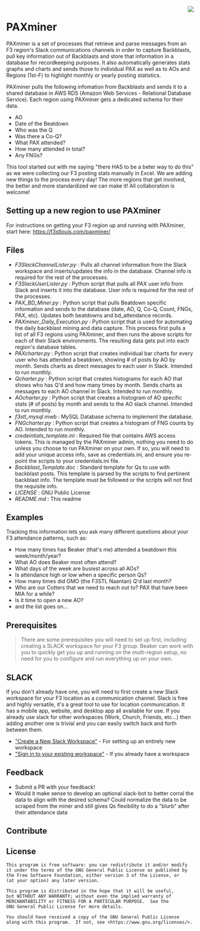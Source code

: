 <img src="https://f3nation.com/wp-content/uploads/2020/07/f3_2000x2000_circle-1024x1024-1-1024x1024-1-e1594083589231.png" align="right" />

# PAXminer
PAXminer is a set of processes that retrieve and parse messages from an F3 region's Slack communications channels in order to capture Backblasts, pull key information out of Backblasts and store that information in a database for recordkeeping purposes. It also automatically generates stats graphs and charts and sends those to individual PAX as well as to AOs and Regions (1st-F) to highlight monthly or yearly posting statistics.

PAXminer pulls the following infomation from Backblasts and sends it to a shared database in AWS RDS (Amazon Web Services - Relational Database Service). Each region using PAXminer gets a dedicated schema for their data.

- AO
- Date of the Beatdown
- Who was the Q
- Was there a Co-Q?
- What PAX attended?
- How many attended in total?
- Any FNGs?

This tool started out with me saying "there HAS to be a beter way to do this" as we were collecting our F3 posting stats manually in Excel. We are adding new things to the process every day! The more regions that get involved, the better and more standardized we can make it! All collaboration is welcome!



## Setting up a new region to use PAXminer
For instructions on getting your F3 region up and running with PAXminer, start here: https://f3stlouis.com/paxminer/

## Files
- *F3SlackChannelLister.py* : Pulls all channel information from the Slack workspace and inserts/updates the info in the database. Channel info is required for the rest of the processes.
- *F3SlackUserLister.py* : Python script that pulls all PAX user info from Slack and inserts it into the database. User info is required for the rest of the processes.
- *PAX_BD_Miner.py* : Python script that pulls Beatdown specific information and sends to the database (date, AO, Q, Co-Q, Count, FNGs, PAX, etc). Updates both beatdowns and bd_attendance records.
- *PAXminer_Daily_Execution.py* : Python script that is used for automating the daily backblast mining and data capture. This process first pulls a list of all F3 regions using PAXminer, and then runs the above scripts for each of their Slack environments. The resulting data gets put into each region's database tables.
- *PAXcharter.py* : Python script that creates individual bar charts for every user who has attended a beatdown, showing # of posts by AO by month. Sends charts as direct messages to each user in Slack. Intended to run monthly.
- *Qcharter.py* : Python script that creates histograms for each AO that shows who has Q'd and how many times by month. Sends charts as messages to each AO channel in Slack. Intended to run monthly.
- *AOcharter.py* : Python script that creates a histogram of AO specific stats (# of posts) by month and sends to the AO slack channel. Intended to run monthly.
- *f3stl_mysql.mwb* : MySQL Database schema to implement the database.
- *FNGcharter.py* : Python script that creates a histogram of FNG counts by AO. Intended to run monthly.
- *credeintials_template.ini* : Required file that contains AWS access tokens. This is managed by the PAXminer admin, nothing you need to do unless you choose to run PAXminer on your own. If so, you will need to add your unique access info, save as credentials.ini, and ensure you re-point the scripts to your credentials.ini file.
- *Backblast_Template.doc* : Standard template for Qs to use with backblast posts. This template is parsed by the scripts to find pertinent backblast info. The template must be followed or the scripts will not find the requisite info.
- *LICENSE* : GNU Public License
- *README.md* : This readme

## Examples
Tracking this information lets you ask many different questions about your F3 attendance patterns, such as:
- How many times has Beaker (that's me) attended a beatdown this week/month/year? 
- What AO does Beaker most often attend?
- What days of the week are busiest across all AOs?
- Is attendance high or low when a specific person Qs?
- How many times did GMO (the F3STL Naantan) Q'd last month?
- Who are our Cotters that we need to reach out to? PAX that have been MIA for a while?
- Is it time to open a new AO?
- and the list goes on...

## Prerequisites
> There are some prerequisites you will need to set up first, including creating a SLACK workspace for your F3 group.
> Beaker can work with you to quickly get you up and running on the multi-region setup, no need for you to configure and run everything up on your own.



## SLACK
If you don't already have one, you will need to first create a new Slack workspace for your F3 location as a communication channel. Slack is free and highly versatile, it's a great tool to use for location communication. It has a mobile app, website, and desktop app all available for use. If you already use slack for other workspaces (Work, Church, Friends, etc...) then adding another one is trivial and you can easily switch back and forth between them.

- ["Create a New Slack Workspace"](https://slack.com/get-started#/create) - For setting up an entirely new workspace
- ["Sign in to your existing workspace"](https://slack.com/signin#/signin) - If you already have a workspace

## Feedback
- Submit a PR with your feedback!
- Would it make sense to develop an optional slack-bot to better corral the data to align with the desired schema?  Could normalize the data to be scraped from the miner and still gives Qs flexibility to do a "blurb" after their attendance data

## Contribute

## License

    This program is free software: you can redistribute it and/or modify
    it under the terms of the GNU General Public License as published by
    the Free Software Foundation, either version 3 of the License, or
    (at your option) any later version.

    This program is distributed in the hope that it will be useful,
    but WITHOUT ANY WARRANTY; without even the implied warranty of
    MERCHANTABILITY or FITNESS FOR A PARTICULAR PURPOSE.  See the
    GNU General Public License for more details.

    You should have received a copy of the GNU General Public License
    along with this program.  If not, see <https://www.gnu.org/licenses/>.


